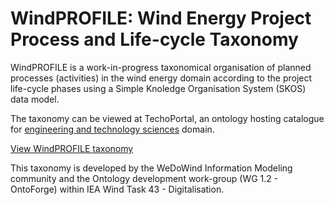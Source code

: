 # WindPROFILE: Wind Energy Project Process and Life-cycle Taxonomy

WindPROFILE is a work-in-progress taxonomical organisation of planned processes (activities) in the wind energy domain according to the project life-cycle phases using a Simple Knoledge Organisation System (SKOS) data model.

The taxonomy can be viewed at TechoPortal, an ontology hosting catalogue for [engineering and technology​ sciences](https://op.europa.eu/en/web/eu-vocabularies/concept/-/resource?uri=http://data.europa.eu/8mn/euroscivoc/64605fff-1946-4fd4-b021-e2e83b71dcac\&lang=en) domain.

[View WindPROFILE taxonomy](https://technoportal.hevs.ch/ontologies/WINDPROFILE?p=classes\&conceptid=root)

This taxonomy is developed by the WeDoWind Information Modeling community and the  Ontology development work-group (WG 1.2 - OntoForge) within IEA Wind Task 43 - Digitalisation.&#x20;
